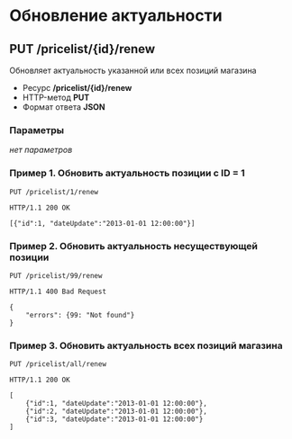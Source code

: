 # Обновление актуальности

## PUT /pricelist/{id}/renew

Обновляет актуальность указанной или всех позиций магазина

- Ресурс **/pricelist/{id}/renew**
- HTTP-метод **PUT**
- Формат ответа **JSON**

### Параметры

*нет параметров*

### Пример 1. Обновить актуальность позиции с ID = 1

```
PUT /pricelist/1/renew
```

```
HTTP/1.1 200 OK

[{"id":1, "dateUpdate":"2013-01-01 12:00:00"}]
```

### Пример 2. Обновить актуальность несуществующей позиции

```
PUT /pricelist/99/renew
```

```
HTTP/1.1 400 Bad Request

{
    "errors": {99: "Not found"}
}
```

### Пример 3. Обновить актуальность всех позиций магазина

```
PUT /pricelist/all/renew
```

```
HTTP/1.1 200 OK

[
    {"id":1, "dateUpdate":"2013-01-01 12:00:00"},
    {"id":2, "dateUpdate":"2013-01-01 12:00:00"},
    {"id":3, "dateUpdate":"2013-01-01 12:00:00"}
]
```
